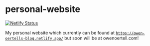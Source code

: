 # personal-website
[![Netlify Status](https://api.netlify.com/api/v1/badges/d28ac49d-ed9c-4d8d-b666-abcab620c6ca/deploy-status)](https://app.netlify.com/sites/awesome-yonath-2e36b3/deploys)

My personal website which currently can be found at [`https://owen-oertells-blog.netlify.app/`](https://owen-oertells-blog.netlify.app/) but soon will be at owenoertell.com!
